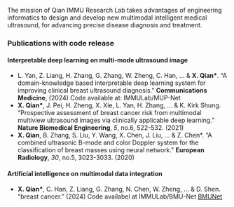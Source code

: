 The mission of Qian IMMU Research Lab takes advantages of engineering informatics to design and develop new multimodal intelligent medical ultrasound, for advancing precise disease diagnosis and treatment.



### Publications with code release

#### Interpretable deep learning on multi-mode ultrasound image

- L. Yan, Z. Liang, H. Zhang, G. Zhang, W. Zheng, C. Han, ... & **X. Qian\***. “A domain-knowledge based interpretable deep learning system for improving clinical breast ultrasound diagnosis.” **Communications Medicine**, (2024)
Code available at: IMMULab/MUP-Net
- **X. Qian\***, J. Pei, H. Zheng, X. Xie, L. Yan, H. Zhang, ... & K. Kirk Shung. “Prospective assessment of breast cancer risk from multimodal multiview ultrasound images via clinically applicable deep learning.” **Nature Biomedical Engineering**, *5*, no.6, 522-532. (2021)
- **X. Qian**, B. Zhang, S. Liu, Y. Wang, X. Chen, J. Liu, ... & Z. Chen*. “A combined ultrasonic B-mode and color Doppler system for the classification of breast masses using neural network." **European Radiology**, *30*, no.5, 3023-3033. (2020)

#### Artificial intelligence on multimodal data integration

- **X. Qian\***, C. Han, Z. Liang, G. Zhang, N. Chen, W. Zheng, ... & D. Shen. “breast cancer.” (2024)          Code availabel at IMMULab/BMU-Net [BMUNet](https://github.com/IMMULab/BMUNet)

